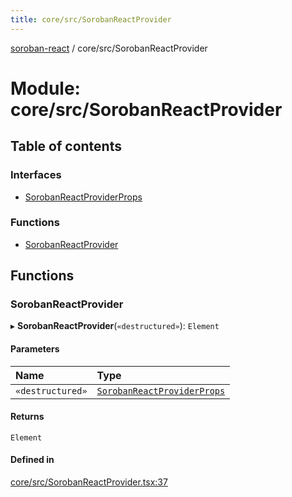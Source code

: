 ```yaml
---
title: core/src/SorobanReactProvider
---
```

[soroban-react](../README.md) / core/src/SorobanReactProvider

# Module: core/src/SorobanReactProvider

## Table of contents

### Interfaces

- [SorobanReactProviderProps](../interfaces/core_src_SorobanReactProvider.SorobanReactProviderProps.md)

### Functions

- [SorobanReactProvider](core_src_SorobanReactProvider.md#sorobanreactprovider)

## Functions

### SorobanReactProvider

▸ **SorobanReactProvider**(`«destructured»`): `Element`

#### Parameters

| Name | Type |
| :------ | :------ |
| `«destructured»` | [`SorobanReactProviderProps`](../interfaces/core_src_SorobanReactProvider.SorobanReactProviderProps.md) |

#### Returns

`Element`

#### Defined in

[core/src/SorobanReactProvider.tsx:37](https://github.com/paltalabs/soroban-react/blob/7608217/packages/core/src/SorobanReactProvider.tsx#L37)

